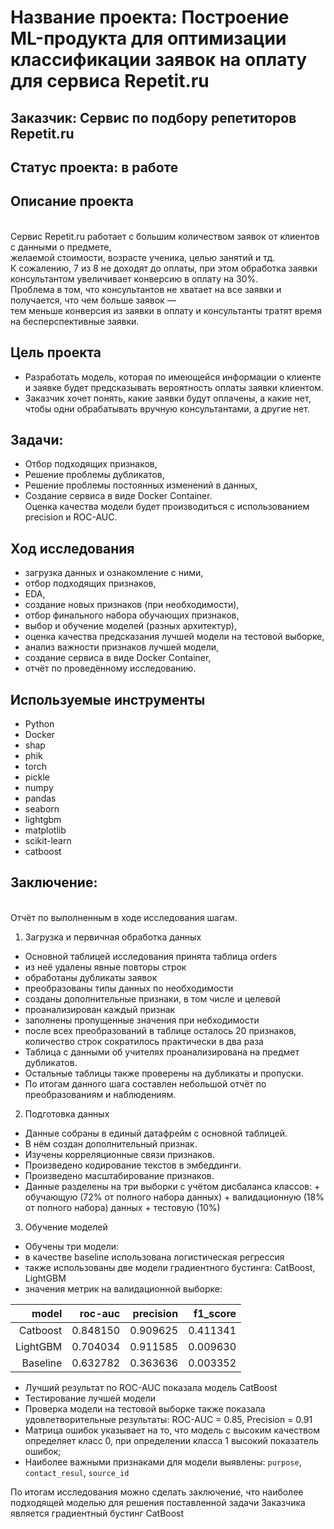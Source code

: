 # Название проекта: Построение ML-продукта для оптимизации классификации заявок на оплату для сервиса Repetit.ru

## Заказчик: Сервис по подбору репетиторов Repetit.ru

## Статус проекта: в работе

## Описание проекта
<br>Сервис Repetit.ru работает с большим количеством заявок от клиентов с данными о предмете, 
<br>желаемой стоимости, возрасте ученика, целью занятий и тд. 
<br>К сожалению, 7 из 8 не доходят до оплаты, при этом обработка заявки консультантом увеличивает конверсию в оплату на 30%. 
<br>Проблема в том, что консультантов не хватает на все заявки и получается, что чем больше заявок — 
<br>тем меньше конверсия из заявки в оплату и консультанты тратят время на бесперспективные заявки.

## Цель проекта
- Разработать модель, которая по имеющейся информации о клиенте и заявке будет предсказывать вероятность оплаты заявки клиентом. 
- Заказчик хочет понять, какие заявки будут оплачены, а какие нет, чтобы одни обрабатывать вручную консультантами, а другие нет. 

## Задачи:
- Отбор подходящих признаков,
- Решение проблемы дубликатов,
- Решение проблемы постоянных изменений в данных,
- Создание сервиса в виде Docker Container.
<br>Оценка качества модели будет производиться с использованием precision и ROC-AUC.

## Ход исследования
- загрузка данных и ознакомление с ними,
- отбор подходящих признаков,
- EDA,
- создание новых признаков (при необходимости),
- отбор финального набора обучающих признаков,
- выбор и обучение моделей (разных архитектур),
- оценка качества предсказания лучшей модели на тестовой выборке,
- анализ важности признаков лучшей модели,
- создание сервиса в виде Docker Container,
- отчёт по проведённому исследованию.

## Используемые инструменты
- Python
- Docker
- shap
- phik
- torch
- pickle
- numpy
- pandas
- seaborn
- lightgbm
- matplotlib
- scikit-learn
- catboost

## Заключение:
<br>Отчёт по выполненным в ходе исследования шагам.
1. Загрузка и первичная обработка данных
  - Основной таблицей исследования принята таблица orders 
  - из неё удалены явные повторы строк
  - обработаны дубликаты заявок
  - преобразованы типы данных по необходимости
  - созданы дополнительные признаки, в том числе и целевой
  - проанализирован каждый признак
  - заполнены пропущенные значения при небходимости
  - после всех преобразований в таблице осталось 20 признаков, количество строк сократилось практически в два раза
  - Таблица с данными об учителях проанализирована на предмет дубликатов.
  - Остальные таблицы также проверены на дубликаты и пропуски.
  - По итогам данного шага составлен небольшой отчёт по преобразованиям и наблюдениям.
2. Подготовка данных
  - Данные собраны в единый датафрейм с основной таблицей.
  - В нём создан дополнительный признак.
  - Изучены корреляционные связи признаков.
  - Произведено кодирование текстов в эмбеддинги.
  - Произведено масштабирование признаков.
  - Данные разделены на три выборки с учётом дисбаланса классов:
        + обучающую (72% от полного набора данных)
        + валидационную (18% от полного набора) данных
        + тестовую (10%)
3. Обучение моделей
  - Обучены три модели:
  - в качестве baseline использована логистическая регрессия
  - также использованы две модели градиентного бустинга: CatBoost, LightGBM
  - значения метрик на валидационной выборке:

|model|roc-auc|precision|f1_score|
|---:|---:|---:|---:|
|Catboost|0.848150|0.909625|0.411341|
|LightGBM|0.704034|0.911585|0.009630|
|Baseline|0.632782|0.363636|0.003352|

  - Лучший результат по ROC-AUC показала модель CatBoost
  - Тестирование лучшей модели
  - Проверка модели на тестовой выборке также показала удовлетворительные результаты: ROC-AUC = 0.85, Precision = 0.91
  - Матрица ошибок указывает на то, что модель с высоким качеством определяет класс 0, при определении класса 1 высокий показатель ошибок;
  - Наиболее важными признаками для модели выявлены: `purpose`, `contact_resul`, `source_id`

По итогам исследования можно сделать заключение, что наиболее подходящей моделью для решения поставленной задачи Заказчика является градиентный бустинг CatBoost
